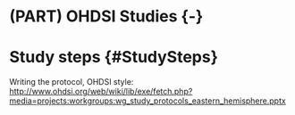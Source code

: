 # (PART) OHDSI Studies {-} 

# Study steps {#StudySteps}

Writing the protocol, OHDSI style: http://www.ohdsi.org/web/wiki/lib/exe/fetch.php?media=projects:workgroups:wg_study_protocols_eastern_hemisphere.pptx 


